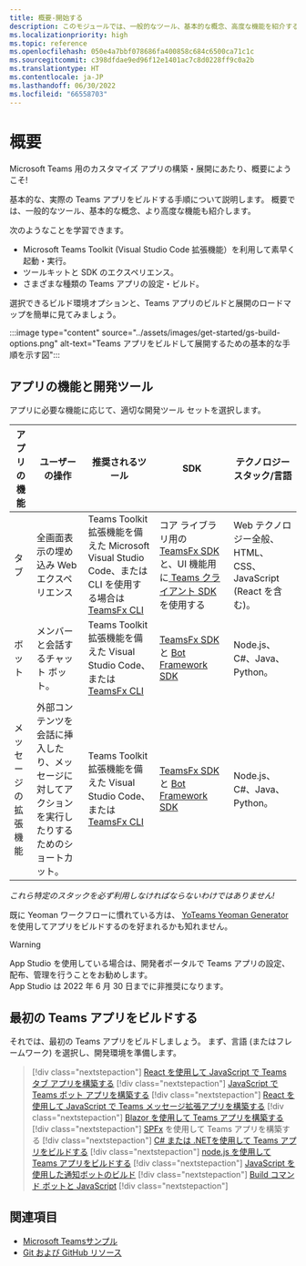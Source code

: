 ```yaml
---
title: 概要-開始する
description: このモジュールでは、一般的なツール、基本的な概念、高度な機能を紹介する Microsoft Teams 開発者向けドキュメントの使用を開始する方法について説明します。
ms.localizationpriority: high
ms.topic: reference
ms.openlocfilehash: 050e4a7bbf078686fa400858c684c6500ca71c1c
ms.sourcegitcommit: c398dfdae9ed96f12e1401ac7c8d0228ff9c0a2b
ms.translationtype: HT
ms.contentlocale: ja-JP
ms.lasthandoff: 06/30/2022
ms.locfileid: "66558703"
---
```

# <a name="get-started"></a>概要

Microsoft Teams 用のカスタマイズ アプリの構築・展開にあたり、概要にようこそ!

基本的な、実際の Teams アプリをビルドする手順について説明します。 概要では、一般的なツール、基本的な概念、より高度な機能も紹介します。

次のようなことを学習できます。

- Microsoft Teams Toolkit (Visual Studio Code 拡張機能）を利用して素早く起動・実行。
- ツールキットと SDK のエクスペリエンス。
- さまざまな種類の Teams アプリの設定・ビルド。

選択できるビルド環境オプションと、Teams アプリのビルドと展開のロードマップを簡単に見てみましょう。

:::image type="content" source="../assets/images/get-started/gs-build-options.png" alt-text="Teams アプリをビルドして展開するための基本的な手順を示す図":::

## <a name="app-capabilities-and-development-tools"></a>アプリの機能と開発ツール

アプリに必要な機能に応じて、適切な開発ツール セットを選択します。

| アプリの機能 | ユーザーの操作 | 推奨されるツール | SDK | テクノロジー スタック/言語 |
|--------|-------------|--------|--------|--------|
| タブ | 全画面表示の埋め込み Web エクスペリエンス | Teams Toolkit 拡張機能を備えた Microsoft Visual Studio Code、または CLI を使用する場合は [TeamsFx CLI](https://github.com/OfficeDev/TeamsFx/blob/dev/docs/cli/user-manual.md) | コア ライブラリ用の [TeamsFx SDK](/javascript/api/@microsoft/teamsfx/?view=msteams-client-js-latest&preserve-view=true)と、UI 機能用に[ Teams クライアント SDK](/javascript/api/overview/msteams-client?view=msteams-client-js-latest&preserve-view=true)を使用する | Web テクノロジー全般、HTML、CSS、JavaScript (React を含む)。 |
| ボット | メンバーと会話するチャット ボット。 | Teams Toolkit 拡張機能を備えた Visual Studio Code、または [TeamsFx CLI](https://github.com/OfficeDev/TeamsFx/blob/dev/docs/cli/user-manual.md) | [TeamsFx SDK](/javascript/api/@microsoft/teamsfx/?view=msteams-client-js-latest&preserve-view=true) と [Bot Framework SDK](https://dev.botframework.com/) | Node.js、C#、Java、Python。 |
| メッセージの拡張機能 | 外部コンテンツを会話に挿入したり、メッセージに対してアクションを実行したりするためのショートカット。 | Teams Toolkit 拡張機能を備えた Visual Studio Code、または [TeamsFx CLI](https://github.com/OfficeDev/TeamsFx/blob/dev/docs/cli/user-manual.md) | [TeamsFx SDK](/javascript/api/@microsoft/teamsfx/?view=msteams-client-js-latest&preserve-view=true) と [Bot Framework SDK](https://dev.botframework.com/) | Node.js、C#、Java、Python。 |

*これら特定のスタックを必ず利用しなければならないわけではありません!*

既に Yeoman ワークフローに慣れている方は、 [YoTeams Yeoman Generator](https://github.com/pnp/generator-teams/blob/master/docs/docs/tutorials/build-your-first-microsoft-teams-app.md) を使用してアプリをビルドするのを好まれるかも知れません。

> [!WARNING]
> App Studio を使用している場合は、開発者ポータルで Teams アプリの設定、配布、管理を行うことをお勧めします。<br> App Studio は 2022 年 6 月 30 日までに非推奨になります。

## <a name="build-your-first-teams-app"></a>最初の Teams アプリをビルドする

それでは、最初の Teams アプリをビルドしましょう。 まず、言語 (またはフレームワーク) を選択し、開発環境を準備します。

> [!div class="nextstepaction"]
> [React を使用して JavaScript で Teams タブ アプリを構築する](../sbs-gs-javascript.yml)
> [!div class="nextstepaction"]
> [JavaScript で Teams ボット アプリを構築する](../sbs-gs-bot.yml)
> [!div class="nextstepaction"]
> [React を使用して JavaScript で Teams メッセージ拡張アプリを構築する](../sbs-gs-msgext.yml)
> [!div class="nextstepaction"]
> [Blazor を使用して Teams アプリを構築する](../sbs-gs-blazorupdate.yml)
> [!div class="nextstepaction"]
> [SPFx](../sbs-gs-spfx.yml) を使用して Teams アプリを構築する
> [!div class="nextstepaction"]
> [C# または .NETを使用して Teams アプリをビルドする](../sbs-gs-csharp.yml)
> [!div class="nextstepaction"]
> [node.js を使用して Teams アプリをビルドする](../sbs-gs-nodejs.yml)
> [!div class="nextstepaction"]
> [JavaScript を使用した通知ボットのビルド](../sbs-gs-notificationbot.yml)
> [!div class="nextstepaction"]
> [Build コマンド ボットと JavaScript](../sbs-gs-commandbot.yml)
> [!div class="nextstepaction"]

## <a name="see-also"></a>関連項目

* [Microsoft Teamsサンプル](https://github.com/OfficeDev/Microsoft-Teams-Samples#microsoft-teams-samples)
* [Git および GitHub リソース](/contribute/additional-resources)
